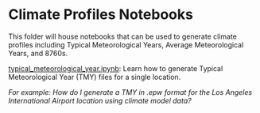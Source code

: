 Climate Profiles Notebooks
==========================

This folder will house notebooks that can be used to generate climate profiles including Typical Meteorological Years, Average Meteorological Years, and 8760s.

[typical_meteorological_year.ipynb](typical_meteorological_year.ipynb): Learn how to generate Typical Meteorological Year (TMY) files for a single location.  

*For example: How do I generate a TMY in .epw format for the Los Angeles International Airport location using climate model data?*